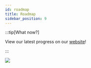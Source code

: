 ```yaml
---
id: roadmap
title: Roadmap
sidebar_position: 9
---
```


:::tip[What now?]

View our latest progress on our [website](https://niftyleague.com/roadmap)!

:::

![](/img/nifty_roadmap.png)

